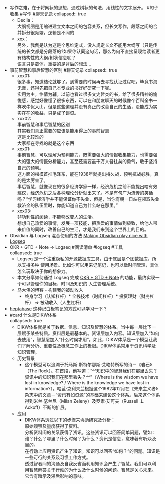 - 写作之难，在于将网状的思想，通过树状的句法，用线性的文字展开。 #句子收集 #写作 #聊天记录
  collapsed:: true
	- Deciia：  
	  大纲视图是用缩进建立文本之间的包容关系，但长文写作，段落之间的合并拆分很频繁，逻辑是不同的
	- xxx：  
	  另外，我倒是认为这是个思维定式，没人规定长文不能用大纲写（只是传统的长文都是分段落的?如果你认同这句话，那么为何不直接呈现给读者更有结构性的大纲/树状信息呢？  
	  语言只是载体，重要的是背后的想法...
- 事前智慧和事后智慧的区别 #聊天记录
  collapsed:: true
	- xxx01:  
	  很多事，知道结论就够了。到需要的时候再去寻找认证过程吧，毕竟书海无涯，还得先把自己本专业的书好好研究一下呢。  
	  实用为主，怡情为辅。以前也看过很多文史哲类的书，给了很多精神的愉悦感，感觉好像懂了很多东西，可以在和朋友聊天的时候像个百科全书一样吹牛侃大山，但是这些道理并没有真正的改善自己的生活，没能成为实实在在的收益，只是成了谈资。
	- xxx02:  
	  事前智慧和事后智慧的区别  
	  其实我们真正需要的应该是能用得上的事前智慧  
	  这是比较难的  
	  大家都在寻找的就是这个东西
	- xxx01:  
	  事前智慧，可以理解为预判能力，既需要强大的情报收集能力，也需要强大的强大的情报分析能力，甚至还需要虽千万人吾往矣的勇气，敢于坚持自己的预判。  
	  这方面的楷模首推毛泽东，能在1938年就提出持久战，预判抗战必胜，真的是太厉害了。  
	  事后智慧，就像现在的很多经济学家一样，经济危机之前不能提出啥有效建议，经济危机之后各种理论分析就出来了。不是有句广为流传的笑话吗？“学习经济学并不能保证你不失业，但是，当你有朝一日站在领取失业救济金的队伍里时，你能知道自己为什么站在那里。”
	- xxx03:  
	  非功利性的阅读，不能够改变人的生活。  
	  想想自己热爱的事情，发展一项技能，把热爱的事情做到极致，给他人带来价值的同时，改善自己的生活，才是我们来到这个世界上的目的。
- Obsidian 与 Logseq 混合使用的方法 [Making Obsidian play nice with Logseq](https://discuss.logseq.com/t/making-obsidian-play-nice-with-logseq/1185)
- OKR + GTD + Note => Logseq #阅读清单 #logseq #工具  
  collapsed:: true
	- Logseq 是一个注重隐私的开源数据库工具，由于底层是个图数据库，所以支持多种 使用场景。比如你可以用来记笔记，也可以做时间管理，具体怎么玩取决于你的想象力。
	- 本文分享如何通过 Logseq 完成 [OKR + GTD + Note](https://www.bmpi.dev/self/okr-gtd-note-logseq/) 的功能，最终实现一个可以管理你的目标、时间及知识的 人生管理系统。
	- 马大伟的博客 - 构建我的被动收入
		- 终身学习（认知杠杆）* 全栈技术（时间杠杆）* 投资理财（财务杠杆） => 被动收入（人生杠杆）
- [heptabase](https://heptabase.com/) 这种记白板笔记的方式可以学习一下？
- #card 什么是DIKW体系  
  collapsed:: true
	- DIKW体系就是关于数据、信息、知识及智慧的体系。当中每一层比下一层赋予某些特质。资料层是最基本的。资讯层加入内容。知识层加入“如何去使用”，智慧层加入“什么时候才用”。如此，DIKW体系是一个模型让我们了解分析、重要性及概念工作上的极限。DIKW体系常用于资讯科学及知识管理。
	- 历史背景
		- 这个模型可以追溯于托马斯·斯特尔那斯·艾略特所写的诗－《岩石》（The Rock）。在首段，他写道：“^^知识中的智慧我们在那里丢失？资讯中的知识我们在那里丢失？^^”（Where is the wisdom we have lost in knowledge? / Where is the knowledge we have lost in information?）。哈蓝·克利夫兰根据这个1982年12月在《未来主义者》杂志中的文章－“资讯有如资源”的基础来建设这个体系。后来这个体系得到米兰·瑟兰尼（Milan Zeleny）及罗素·艾可夫（Russell .L. Ackoff）不断的扩展。
	- 应用
		- DIKW体系透过以下的步骤来协助研究及分析：  
		  原始观察及量度获得了资料。  
		  分析资料间的关系获得了资讯。这些资讯可以回答简单问题，譬如：谁？什么？哪里？什么时候？为什么？资讯是信息，意味著有听众及目的。  
		  在行动上应用资讯产生了知识。知识可以回答“如何？”的问题。知识是一些可行的关系及习惯工作方式。  
		  透过智者间的沟通及自我反省而利用知识会产生了智慧。我们可以利用智慧解答关于行动的为什么及什么时候的问题。智慧是关心未来。它含有暗示及滞后影响的意味。